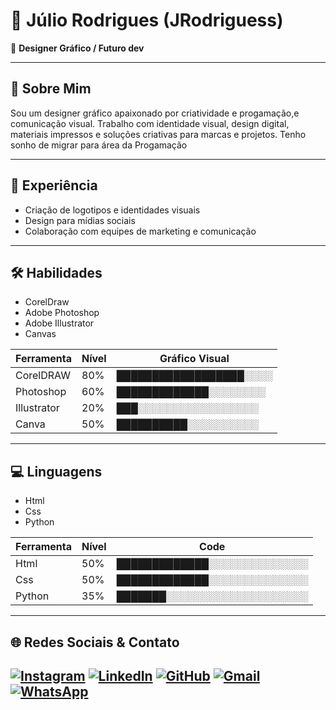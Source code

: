 # 👋 Júlio Rodrigues (JRodriguess)

🎨 **Designer Gráfico / Futuro dev**

---

## 👤 Sobre Mim

Sou um designer gráfico apaixonado por criatividade e progamação,e comunicação visual. Trabalho com identidade visual, design digital, materiais impressos e soluções criativas para marcas e projetos.
Tenho sonho de migrar para área da Progamação

---

## 💼 Experiência

- Criação de logotipos e identidades visuais  
- Design para mídias sociais  
- Colaboração com equipes de marketing e comunicação  

---

## 🛠️ Habilidades

- CorelDraw
- Adobe Photoshop  
- Adobe Illustrator  
- Canvas

| Ferramenta  | Nível | Gráfico Visual         |
| ----------- | ----- | ---------------------- |
| CorelDRAW   | 80%   | ██████████████████░░░░ |
| Photoshop   | 60%   | █████████████░░░░░░░░  |
| Illustrator | 20%   | ███░░░░░░░░░░░░░░░░░   |
| Canva       | 50%   | ██████████░░░░░░░░░░   |

---

## 💻 Linguagens

- Html
- Css
- Python

| Ferramenta  | Nível | Code        |
| ----------- | ----- | ---------------------- |
| Html   | 50%   | █████████████░░░░░░░░░░░░░░ |
| Css    | 50%   | █████████████░░░░░░░░░░░░░░ |
| Python | 35%   | ███████░░░░░░░░░░░░░░░░░░░░ |
---

## 🌐 Redes Sociais & Contato

[![Instagram](https://img.shields.io/badge/-Instagram-%23E4405F?style=for-the-badge&logo=instagram&logoColor=white)](https://www.instagram.com/jrs.designer/)
[![LinkedIn](https://img.shields.io/badge/LinkedIn-0077B5?style=for-the-badge&logo=linkedin&logoColor=white)](https://www.linkedin.com/in/j%C3%BAlio-rodrigues-1304639a/)
[![GitHub](https://img.shields.io/badge/GitHub-100000?style=for-the-badge&logo=github&logoColor=white)](https://github.com/JRodriguess)
[![Gmail](https://img.shields.io/badge/Gmail-333333?style=for-the-badge&logo=gmail&logoColor=red)](mailto:SEUGMAIL)
[![WhatsApp](https://img.shields.io/badge/WhatsApp-25D366?style=for-the-badge&logo=whatsapp&logoColor=white)](https://wa.me/5581981628509)
---



